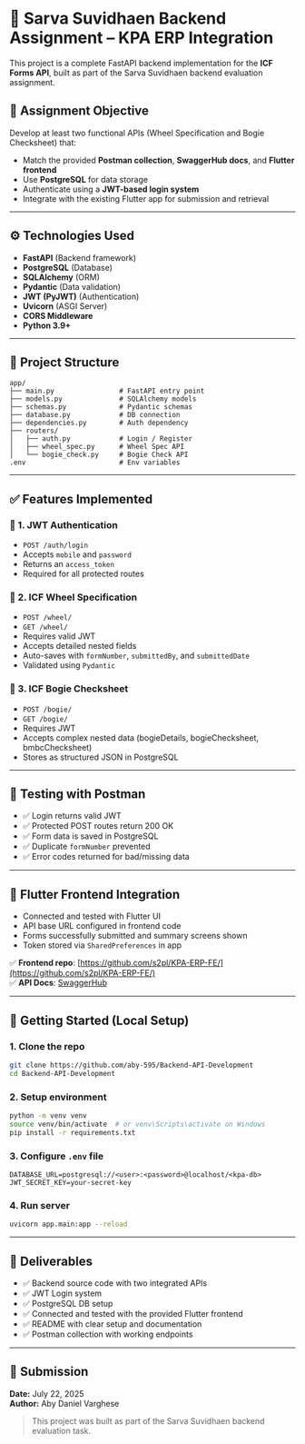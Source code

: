 # 🚆 Sarva Suvidhaen Backend Assignment – KPA ERP Integration

This project is a complete FastAPI backend implementation for the **ICF Forms API**, built as part of the Sarva Suvidhaen backend evaluation assignment.

## 🎯 Assignment Objective

Develop at least two functional APIs (Wheel Specification and Bogie Checksheet) that:
- Match the provided **Postman collection**, **SwaggerHub docs**, and **Flutter frontend**
- Use **PostgreSQL** for data storage
- Authenticate using a **JWT-based login system**
- Integrate with the existing Flutter app for submission and retrieval

---

## ⚙️ Technologies Used

- **FastAPI** (Backend framework)
- **PostgreSQL** (Database)
- **SQLAlchemy** (ORM)
- **Pydantic** (Data validation)
- **JWT (PyJWT)** (Authentication)
- **Uvicorn** (ASGI Server)
- **CORS Middleware**
- **Python 3.9+**

---

## 📁 Project Structure

```
app/
├── main.py                # FastAPI entry point
├── models.py              # SQLAlchemy models
├── schemas.py             # Pydantic schemas
├── database.py            # DB connection
├── dependencies.py        # Auth dependency
├── routers/
│   ├── auth.py            # Login / Register
│   ├── wheel_spec.py      # Wheel Spec API
│   └── bogie_check.py     # Bogie Check API
.env                       # Env variables
```

---

## ✅ Features Implemented

### 🔐 1. JWT Authentication

- `POST /auth/login`
- Accepts `mobile` and `password`
- Returns an `access_token`
- Required for all protected routes

### 🛞 2. ICF Wheel Specification

- `POST /wheel/`
- `GET /wheel/`
- Requires valid JWT
- Accepts detailed nested fields
- Auto-saves with `formNumber`, `submittedBy`, and `submittedDate`
- Validated using `Pydantic`

### 🚃 3. ICF Bogie Checksheet

- `POST /bogie/`
- `GET /bogie/`
- Requires JWT
- Accepts complex nested data (bogieDetails, bogieChecksheet, bmbcChecksheet)
- Stores as structured JSON in PostgreSQL

---

## 🧪 Testing with Postman

- ✅ Login returns valid JWT
- ✅ Protected POST routes return 200 OK
- ✅ Form data is saved in PostgreSQL
- ✅ Duplicate `formNumber` prevented
- ✅ Error codes returned for bad/missing data

---

## 📱 Flutter Frontend Integration

- Connected and tested with Flutter UI
- API base URL configured in frontend code
- Forms successfully submitted and summary screens shown
- Token stored via `SharedPreferences` in app

✅ **Frontend repo**: [https://github.com/s2pl/KPA-ERP-FE/](https://github.com/s2pl/KPA-ERP-FE/)  
✅ **API Docs**: [SwaggerHub](https://app.swaggerhub.com/apis/sarvasuvidhaen/kpa-form_data/1.0.0)

---

## 🚀 Getting Started (Local Setup)

### 1. Clone the repo

```bash
git clone https://github.com/aby-595/Backend-API-Development
cd Backend-API-Development
```

### 2. Setup environment

```bash
python -m venv venv
source venv/bin/activate  # or venv\Scripts\activate on Windows
pip install -r requirements.txt
```

### 3. Configure `.env` file

```
DATABASE_URL=postgresql://<user>:<password>@localhost/<kpa-db>
JWT_SECRET_KEY=your-secret-key
```

### 4. Run server

```bash
uvicorn app.main:app --reload
```

---

## 📎 Deliverables

- ✅ Backend source code with two integrated APIs
- ✅ JWT Login system
- ✅ PostgreSQL DB setup
- ✅ Connected and tested with the provided Flutter frontend
- ✅ README with clear setup and documentation
- ✅ Postman collection with working endpoints

---

## 📅 Submission

**Date:** July 22, 2025  
**Author:** Aby Daniel Varghese

> This project was built as part of the Sarva Suvidhaen backend evaluation task.

